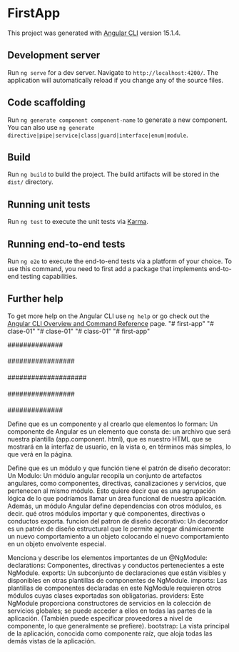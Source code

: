 # FirstApp

This project was generated with [Angular CLI](https://github.com/angular/angular-cli) version 15.1.4.

## Development server

Run `ng serve` for a dev server. Navigate to `http://localhost:4200/`. The application will automatically reload if you change any of the source files.

## Code scaffolding

Run `ng generate component component-name` to generate a new component. You can also use `ng generate directive|pipe|service|class|guard|interface|enum|module`.

## Build

Run `ng build` to build the project. The build artifacts will be stored in the `dist/` directory.

## Running unit tests

Run `ng test` to execute the unit tests via [Karma](https://karma-runner.github.io).

## Running end-to-end tests

Run `ng e2e` to execute the end-to-end tests via a platform of your choice. To use this command, you need to first add a package that implements end-to-end testing capabilities.

## Further help

To get more help on the Angular CLI use `ng help` or go check out the [Angular CLI Overview and Command Reference](https://angular.io/cli) page.
"# first-app" 
"# clase-01" 
"# clase-01" 
"# class-01" 
"# first-app" 

##############
####
#################
####
####################
####
#################
####
##############

Define que es un componente y al crearlo que elementos lo forman:
  Un componente de Angular es un elemento que consta de: un archivo que será nuestra plantilla (app.component. html), 
  que es nuestro HTML que se mostrará en la interfaz de usuario, en la vista o, en términos más simples, lo que verá en la página.
  
Define que es un módulo y que función tiene el patrón de diseño decorator:
  Un Modulo: 
    Un módulo angular recopila un conjunto de artefactos angulares, como componentes, directivas, canalizaciones y servicios, que pertenecen al mismo módulo.
    Esto quiere decir que es una agrupación lógica de lo que podríamos llamar un área funcional de nuestra aplicación. 
    Además, un módulo Angular define dependencias con otros módulos, es decir. qué otros módulos importar y qué componentes, directivas o conductos exporta.
  funcion del patron de diseño decorativo:
    Un decorador es un patrón de diseño estructural que le permite agregar dinámicamente un nuevo comportamiento a un objeto colocando el nuevo comportamiento 
    en un objeto envolvente especial.
  
Menciona y describe los elementos importantes de un @NgModule:
  declarations: 
    Componentes, directivas y conductos pertenecientes a este NgModule.
  exports: 
    Un subconjunto de declaraciones que están visibles y disponibles en otras plantillas de componentes de NgModule.
  imports: 
    Las plantillas de componentes declaradas en este NgModule requieren otros módulos cuyas clases exportadas son obligatorias.
  providers: 
    Este NgModule proporciona constructores de servicios en la colección de servicios globales; se puede acceder a ellos en todas las partes de la aplicación.
    (También puede especificar proveedores a nivel de componente, lo que generalmente se prefiere).
  bootstrap: 
    La vista principal de la aplicación, conocida como componente raíz, que aloja todas las demás vistas de la aplicación.
